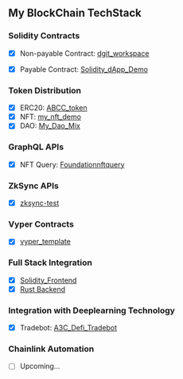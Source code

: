 ## My BlockChain TechStack

### Solidity Contracts
- [x] Non-payable Contract: [dgit_workspace](https://github.com/ssghost/dgit_workspace)
- [x] Payable Contract: [Solidity_dApp_Demo](https://github.com/ssghost/Solidity_dApp_Demo)


### Token Distribution
- [x] ERC20: [ABCC_token](https://github.com/ssghhost/amberiver_coin)
- [x] NFT: [my_nft_demo](https://github.com/ssghost/my_nft_demo)
- [x] DAO: [My_Dao_Mix](https://github.com/ssghost/My_Dao_Mix)

### GraphQL APIs
- [x] NFT Query: [Foundationnftquery](https://github.com/ssghost/Foundationnftquery)

### ZkSync APIs
- [x] [zksync-test](https://github.com/ssghost/zksync-test)

### Vyper Contracts
- [x] [vyper_template](https://github.com/ssghost/vyper_template)

### Full Stack Integration
- [x] [Solidity_Frontend](https://github.com/ssghost/Solidity_Frontend)
- [x] [Rust Backend](https://github.com/ssghost/hackathon-task-04) 

### Integration with Deeplearning Technology
- [x] Tradebot: [A3C_Defi_Tradebot](https://github.com/ssghost/A3C_Defi_Tradebot)

### Chainlink Automation
- [ ] Upcoming...
